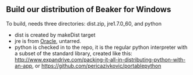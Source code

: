 ## Build our distribution of Beaker for Windows

To build, needs three directories: dist.zip, jre1.7.0_60, and python
  * dist is created by makeDist target
  * jre is from [Oracle](http://www.oracle.com/technetwork/java/javase/downloads/jre7-downloads-1880261.html), untarred.
  * python is checked in to the repo, it is the regular python interpreter with a subset of the standard library, created like this: http://www.expandrive.com/packing-it-all-in-distributing-python-with-an-app, or https://github.com/pericazivkovic/portablepython
